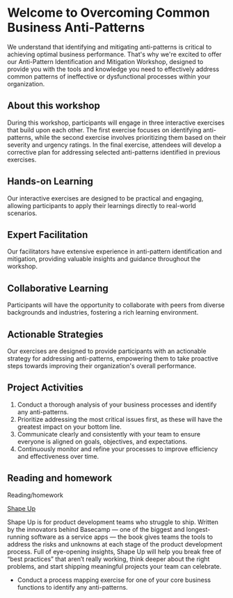 # Welcome to Overcoming Common Business Anti-Patterns


We understand that identifying and mitigating
anti-patterns is critical to achieving optimal business performance.
That's why we're excited to offer our Anti-Pattern Identification and
Mitigation Workshop, designed to provide you with the tools and knowledge
you need to effectively address common patterns of ineffective or
dysfunctional processes within your organization.


## About this workshop

During this workshop, participants will engage in three interactive
exercises that build upon each other. The first exercise focuses on
identifying anti-patterns, while the second exercise involves prioritizing
them based on their severity and urgency ratings. In the final exercise,
attendees will develop a corrective plan for addressing selected
anti-patterns identified in previous exercises.


## Hands-on Learning 
Our interactive exercises are designed to be
practical and engaging, allowing participants to apply their learnings
directly to real-world scenarios.

## Expert Facilitation
Our facilitators have extensive experience in
anti-pattern identification and mitigation, providing valuable insights
and guidance throughout the workshop.

## Collaborative Learning
Participants will have the opportunity to
collaborate with peers from diverse backgrounds and industries, fostering
a rich learning environment.

## Actionable Strategies 
Our exercises are designed to provide
participants with an actionable strategy for addressing anti-patterns,
empowering them to take proactive steps towards improving their
organization's overall performance.
## Project Activities  

1. Conduct a thorough analysis of your business processes and identify any
anti-patterns.
2. Prioritize addressing the most critical issues first, as these will
have the greatest impact on your bottom line.
3. Communicate clearly and consistently with your team to ensure everyone
is aligned on goals, objectives, and expectations.
4. Continuously monitor and refine your processes to improve efficiency
and effectiveness over time.

## Reading and homework 
Reading/homework

[Shape Up](https//basecamp.com/books/shapeup) 

Shape Up is for product development teams who struggle to ship. Written by the innovators behind Basecamp — one of the biggest and longest-running software as a service apps — the book gives teams the tools to address the risks and unknowns at each stage of the product development process. Full of eye-opening insights, Shape Up will help you break free of “best practices” that aren’t really working, think deeper about the right problems, and start shipping meaningful projects your team can celebrate.

- Conduct a process mapping exercise for one of your core business functions to identify any anti-patterns.